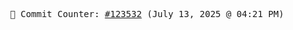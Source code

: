 <p align="center">
    <samp>
        📮 Commit Counter: <a href="https://github.com/Javascript-void0/Javascript-void0/commits/main">#123532</a> (July 13, 2025 @ 04:21 PM)
    </samp>
</p>